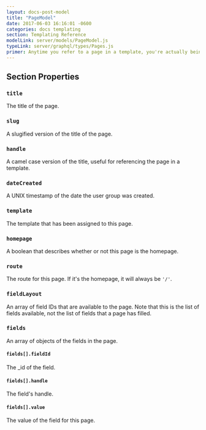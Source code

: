 ```yaml
---
layout: docs-post-model
title: "PageModel"
date: 2017-06-03 16:16:01 -0600
categories: docs templating
section: Templating Reference
modelLink: server/models/PageModel.js
typeLink: server/graphql/types/Pages.js
primer: Anytime you refer to a page in a template, you're actually being provided with a PageModel object.
---
```


## Section Properties

### `title`
The title of the page.

### `slug`
A slugified version of the title of the page.

### `handle`
A camel case version of the title, useful for referencing the page in a template.

### `dateCreated`
A UNIX timestamp of the date the user group was created.

### `template`
The template that has been assigned to this page.

### `homepage`
A boolean that describes whether or not this page is the homepage.

### `route`
The route for this page. If it's the homepage, it will always be `'/'`.

### `fieldLayout`
An array of field IDs that are available to the page. Note that this is the list of fields available, not the list of fields that a page has filled.

### `fields`
An array of objects of the fields in the page.

#### `fields[].fieldId`
The _id of the field.

#### `fields[].handle`
The field's handle.

#### `fields[].value`
The value of the field for this page.